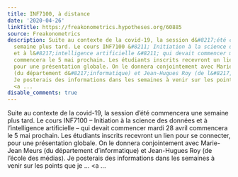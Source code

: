 ```yaml
---
title: INF7100, à distance
date: '2020-04-26'
linkTitle: https://freakonometrics.hypotheses.org/60885
source: Freakonometrics
description: Suite au contexte de la covid-19, la session d&#8217;été commencera une
  semaine plus tard. Le cours INF7100 &#8211; Initiation à la science des données
  et à l&#8217;intelligence artificielle &#8211; qui devait commencer mardi 28 avril
  commencera le 5 mai prochain. Les étudiants inscrits recevront un lien pour se connecter,
  pour une présentation globale. On le donnera conjointement avec Marie-Jean Meurs
  (du département d&#8217;informatique) et Jean-Hugues Roy (de l&#8217;école des médias).
  Je posterais des informations dans les semaines à venir sur les points que je &#8230;
  <a ...
disable_comments: true
---
```

Suite au contexte de la covid-19, la session d&#8217;été commencera une semaine plus tard. Le cours INF7100 &#8211; Initiation à la science des données et à l&#8217;intelligence artificielle &#8211; qui devait commencer mardi 28 avril commencera le 5 mai prochain. Les étudiants inscrits recevront un lien pour se connecter, pour une présentation globale. On le donnera conjointement avec Marie-Jean Meurs (du département d&#8217;informatique) et Jean-Hugues Roy (de l&#8217;école des médias). Je posterais des informations dans les semaines à venir sur les points que je &#8230; <a ...